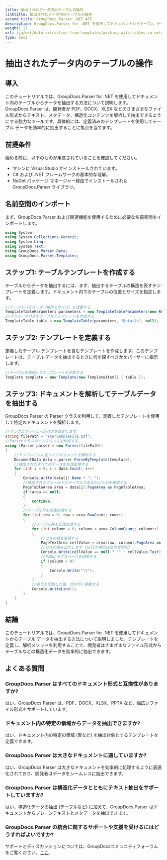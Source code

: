 ```yaml
---
title: 抽出されたデータ内のテーブルの操作
linktitle: 抽出されたデータ内のテーブルの操作
second_title: GroupDocs.Parser .NET API
description: GroupDocs.Parser for .NET を使用してドキュメントからテーブル データを抽出する方法を学習します。定義済みのテンプレートを使用して構造化コンテンツを効率的に解析します。
weight: 12
url: /ja/net/data-extraction-from-templates/working-with-tables-in-extracted-data/
type: docs
---
```

# 抽出されたデータ内のテーブルの操作

## 導入
このチュートリアルでは、GroupDocs.Parser for .NET を使用してドキュメント内のテーブルからデータを抽出する方法について説明します。GroupDocs.Parser は、開発者が PDF、DOCX、XLSX などのさまざまなファイル形式からテキスト、メタデータ、構造化コンテンツを解析して抽出できるようにする強力なツールです。具体的には、定義済みのテンプレートを使用してテーブル データを効率的に抽出することに焦点を当てます。
## 前提条件
始める前に、以下のものが用意されていることを確認してください。
- マシンに Visual Studio がインストールされています。
- C# および .NET フレームワークの基本的な理解。
- NuGet パッケージ マネージャー経由でインストールされた GroupDocs.Parser ライブラリ。

## 名前空間のインポート
まず、GroupDocs.Parser および関連機能を使用するために必要な名前空間をインポートします。
```csharp
using System;
using System.Collections.Generic;
using System.Linq;
using System.Text;
using GroupDocs.Parser.Data;
using GroupDocs.Parser.Templates;
```
## ステップ1: テーブルテンプレートを作成する
テーブルからデータを抽出するには、まず、抽出するテーブルの構造を表すテンプレートを定義します。ドキュメント内でのテーブルの位置とサイズを指定します。
```csharp
//テーブルパラメータ（場所とサイズ）を定義する
TemplateTableParameters parameters = new TemplateTableParameters(new Rectangle(new Point(35, 320), new Size(530, 55)), null);
//パラメータ付きのテーブルテンプレートを作成する
TemplateTable table = new TemplateTable(parameters, "Details", null);
```
## ステップ2: テンプレートを定義する
定義したテーブル テンプレートを含むテンプレートを作成します。このテンプレートは、テーブル データを抽出するときに何を探すべきかをパーサーに指示します。
```csharp
//テーブルを使用してテンプレートを作成する
Template template = new Template(new TemplateItem[] { table });
```
## ステップ3: ドキュメントを解析してテーブルデータを抽出する
GroupDocs.Parser の Parser クラスを利用して、定義したテンプレートを使用して特定のドキュメントを解析します。
```csharp
//サンプルファイルへのパスを指定します
string filePath = "YourSampleFile.pdf";
//Parserクラスのインスタンスを作成する
using (Parser parser = new Parser(filePath))
{
    //テンプレートに従ってドキュメントを解析する
    DocumentData data = parser.ParseByTemplate(template);
    //抽出されたすべてのデータを反復処理する
    for (int i = 0; i < data.Count; i++)
    {
        Console.Write(data[i].Name + ": ");
        //抽出されたフィールドがテーブルであるかどうかを確認する
        PageTableArea area = data[i].PageArea as PageTableArea;
        if (area == null)
        {
            continue;
        }
        //テーブル行を反復処理する
        for (int row = 0; row < area.RowCount; row++)
        {
            //テーブル列を反復処理する
            for (int column = 0; column < area.ColumnCount; column++)
            {
                //セルの値を取得する
                PageTextArea cellValue = area[row, column].PageArea as PageTextArea;
                //セルの値を出力します（nullの場合は空の文字列）
                Console.Write(cellValue == null ? "" : cellValue.Text);
                //列間にタブスペースを印刷する
                if (column > 0)
                {
                    Console.Write("\t");
                }
            }
            //各行を印刷した後、次の行に移動する
            Console.WriteLine();
        }
    }
}
```

## 結論
このチュートリアルでは、GroupDocs.Parser for .NET を使用してドキュメントからテーブル データを抽出する方法について説明しました。テンプレートを定義し、解析メソッドを利用することで、開発者はさまざまなファイル形式からテーブルなどの構造化データを効率的に抽出できます。

## よくある質問
### GroupDocs.Parser はすべてのドキュメント形式と互換性がありますか?
はい、GroupDocs.Parser は、PDF、DOCX、XLSX、PPTX など、幅広いファイル形式をサポートしています。
### ドキュメント内の特定の領域からデータを抽出できますか?
はい、ドキュメント内の特定の領域 (表など) を抽出対象とするテンプレートを定義できます。
### GroupDocs.Parser は大きなドキュメントに適していますか?
はい、GroupDocs.Parser は大きなドキュメントを効率的に処理するように最適化されており、開発者はデータをシームレスに抽出できます。
### GroupDocs.Parser は構造化データとともにテキスト抽出をサポートしていますか?
はい、構造化データの抽出 (テーブルなど) に加えて、GroupDocs.Parser はドキュメントからプレーンテキストとメタデータを抽出できます。
### GroupDocs.Parser の統合に関するサポートや支援を受けるにはどうすればよいですか?
サポートとディスカッションについては、GroupDocsコミュニティフォーラムをご覧ください。[ここ](https://forum.groupdocs.com/c/parser/17).